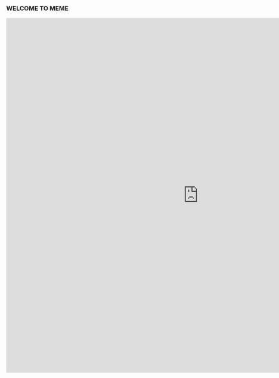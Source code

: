 <h3> WELCOME TO MEME </h3>
<iframe src="https://h5p.org/h5p/embed/142507" width="1029" height="950" frameborder="0" allowfullscreen="allowfullscreen"></iframe><script src="https://h5p.org/sites/all/modules/h5p/library/js/h5p-resizer.js" charset="UTF-8"></script>
